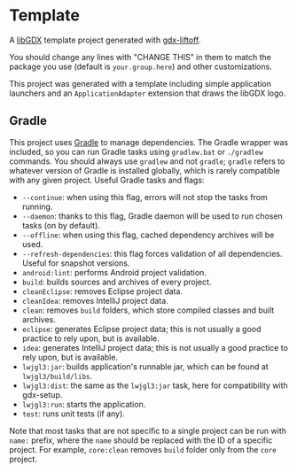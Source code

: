 # Template

A [libGDX](https://libgdx.com/) template project generated with [gdx-liftoff](https://github.com/tommyettinger/gdx-liftoff).

You should change any lines with "CHANGE THIS" in them to match the package you use (default is `your.group.here`) and other customizations.

This project was generated with a template including simple application launchers and an `ApplicationAdapter` extension that draws the libGDX logo.

## Gradle

This project uses [Gradle](http://gradle.org/) to manage dependencies.
The Gradle wrapper was included, so you can run Gradle tasks using `gradlew.bat` or `./gradlew` commands.
You should always use `gradlew` and not `gradle`; `gradle` refers to whatever version of Gradle is installed globally,
which is rarely compatible with any given project.
Useful Gradle tasks and flags:

- `--continue`: when using this flag, errors will not stop the tasks from running.
- `--daemon`: thanks to this flag, Gradle daemon will be used to run chosen tasks (on by default).
- `--offline`: when using this flag, cached dependency archives will be used.
- `--refresh-dependencies`: this flag forces validation of all dependencies. Useful for snapshot versions.
- `android:lint`: performs Android project validation.
- `build`: builds sources and archives of every project.
- `cleanEclipse`: removes Eclipse project data.
- `cleanIdea`: removes IntelliJ project data.
- `clean`: removes `build` folders, which store compiled classes and built archives.
- `eclipse`: generates Eclipse project data; this is not usually a good practice to rely upon, but is available.
- `idea`: generates IntelliJ project data; this is not usually a good practice to rely upon, but is available.
- `lwjgl3:jar`: builds application's runnable jar, which can be found at `lwjgl3/build/libs`.
- `lwjgl3:dist`: the same as the `lwjgl3:jar` task, here for compatibility with gdx-setup.
- `lwjgl3:run`: starts the application.
- `test`: runs unit tests (if any).

Note that most tasks that are not specific to a single project can be run with `name:` prefix, where the `name` should be replaced with the ID of a specific project.
For example, `core:clean` removes `build` folder only from the `core` project.